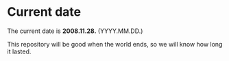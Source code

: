 # Current date

The current date is **2008.11.28.** (YYYY.MM.DD.)

This repository will be good when the world ends, so we will know how long it lasted.